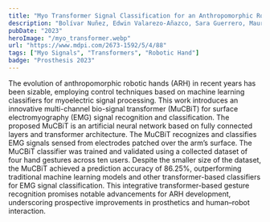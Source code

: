 ```yaml
---
title: "Myo Transformer Signal Classification for an Anthropomorphic Robotic Hand"
description: "Bolívar Nuñez, Edwin Valarezo-Añazco, Sara Guerrero, Mauricio Valarezo-Añazco, Daniela Espín, Carlos Jiménez Farfán"
pubDate: "2023"
heroImage: "/myo_transformer.webp"
url: "https://www.mdpi.com/2673-1592/5/4/88"
tags: ["Myo Signals", "Transformers", "Robotic Hand"]
badge: "Prosthesis 2023"
---
```


The evolution of anthropomorphic robotic hands (ARH) in recent years has been sizable, employing control techniques based on machine learning classifiers for myoelectric signal processing. This work introduces an innovative multi-channel bio-signal transformer (MuCBiT) for surface electromyography (EMG) signal recognition and classification. The proposed MuCBiT is an artificial neural network based on fully connected layers and transformer architecture. The MuCBiT recognizes and classifies EMG signals sensed from electrodes patched over the arm’s surface. The MuCBiT classifier was trained and validated using a collected dataset of four hand gestures across ten users. Despite the smaller size of the dataset, the MuCBiT achieved a prediction accuracy of 86.25%, outperforming traditional machine learning models and other transformer-based classifiers for EMG signal classification. This integrative transformer-based gesture recognition promises notable advancements for ARH development, underscoring prospective improvements in prosthetics and human–robot interaction.